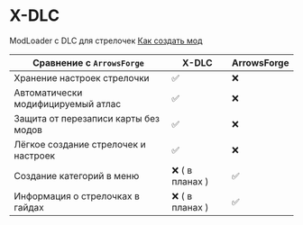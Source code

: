 # X-DLC
ModLoader с DLC для стрелочек
[Как создать мод](https://github.com/Fotiska/X-DLC/blob/main/Documentation/HowToCreate.md)

| Cравнение с `ArrowsForge`            | X-DLC          | ArrowsForge |
|--------------------------------------|----------------|-------------|
| Хранение настроек стрелочки          | ✅              | ❌           |
| Автоматически модифицируемый атлас   | ✅              | ❌           |
| Защита от перезаписи карты без модов | ✅              | ❌           |
| Лёгкое создание стрелочек и настроек | ✅              | ❌           |
| Создание категорий в меню            | ❌ ( в планах ) | ✅           |
| Информация о стрелочках в гайдах     | ❌ ( в планах ) | ✅           |